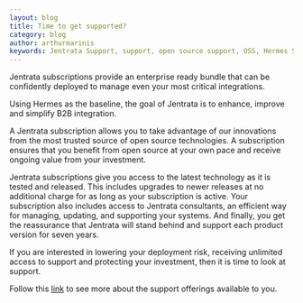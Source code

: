 ```yaml
---
layout: blog
title: Time to get supported?
category: blog
author: arthurmarinis
keywords: Jentrata Support, support, open source support, OSS, Hermes Support
---
```

<p>Jentrata subscriptions provide an enterprise ready bundle that can be confidently deployed to manage even your most critical integrations.</p>

<p>Using Hermes as the baseline, the goal of Jentrata is to enhance, improve and simplify B2B integration.</p>

<p>A Jentrata subscription allows you to take advantage of our innovations from the most trusted source of open source technologies. A subscription ensures that you benefit from open source at your own pace and receive ongoing value from your investment.</p>

<p>Jentrata subscriptions give you access to the latest technology as it is tested and released. This includes upgrades to newer releases at no additional charge for as long as your subscription is active. Your subscription also includes access to Jentrata consultants, an efficient way for managing, updating, and supporting your systems. And finally, you get the reassurance that Jentrata will stand behind and support each product version for seven years.</p>

<p>If you are interested in lowering your deployment risk, receiving unlimited access to support and protecting your investment, then it is time to look at support.</p>

<p>Follow this <a href="http://www.jentrata.com">link</a> to see more about the support offerings available to you.</p>